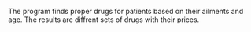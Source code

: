 The program finds proper drugs for patients based on their ailments and age.
The results are diffrent sets of drugs with their prices.
